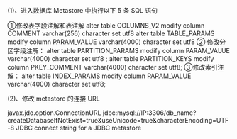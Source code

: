  (1)、进入数据库 Metastore 中执行以下 5 条 SQL 语句 

 ①修改表字段注解和表注解
alter table COLUMNS_V2 modify column COMMENT varchar(256) character set utf8
alter table TABLE_PARAMS modify column PARAM_VALUE varchar(4000) character set utf8
② 修改分区字段注解：
alter table PARTITION_PARAMS modify column PARAM_VALUE varchar(4000) character set utf8 ;
alter table PARTITION_KEYS modify column PKEY_COMMENT varchar(4000) character set utf8;
③修改索引注解：
alter table INDEX_PARAMS modify column PARAM_VALUE varchar(4000) character set utf8;

 (2)、修改 metastore 的连接 URL

<property>
    <name>javax.jdo.option.ConnectionURL</name>
    <value>jdbc:mysql://IP:3306/db_name?createDatabaseIfNotExist=true&amp;useUnicode=true&characterEncoding=UTF-8</value>
    <description>JDBC connect string for a JDBC metastore</description>
</property>
